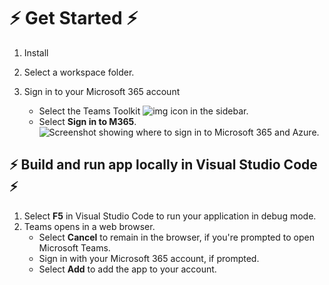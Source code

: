 # ⚡ **Get Started** ⚡

1. Install 

   [Teams Toolkit]: https://marketplace.visualstudio.com/items?itemName=TeamsDevApp.ms-teams-vscode-extension	"Microsoft Teams Toolkit for Visual Studio Code"

   

2. Select a workspace folder.

3. Sign in to your Microsoft 365 account 

   - Select the Teams Toolkit ![img](https://docs.microsoft.com/en-us/microsoftteams/platform//assets/images/teams-toolkit-v2/teams-toolkit-sidebar-icon.png) icon in the sidebar.
   - Select **Sign in to M365**. ![Screenshot showing where to sign in to Microsoft 365 and Azure.](https://docs.microsoft.com/en-us/microsoftteams/platform//assets/images/teams-toolkit-v2/account-signin.png)

## ⚡ Build and run app locally in Visual Studio Code ⚡

1. Select **F5** in Visual Studio Code to run your application in debug mode.
2. Teams opens in a web browser.
   - Select **Cancel** to remain in the browser, if you're prompted to open Microsoft Teams.
   - Sign in with your Microsoft 365 account, if prompted.
   - Select **Add** to add the app to your account.
